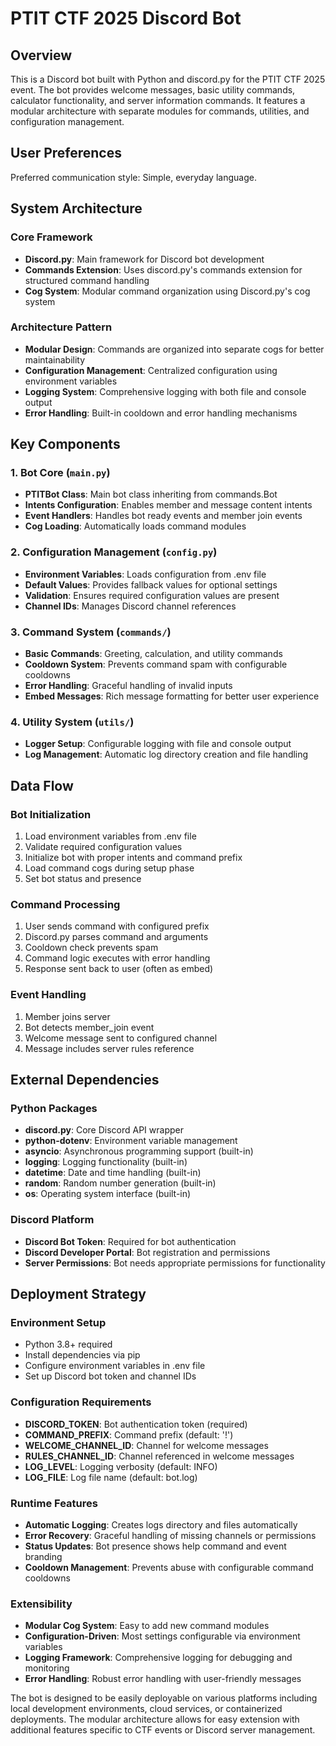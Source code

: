 # PTIT CTF 2025 Discord Bot

## Overview

This is a Discord bot built with Python and discord.py for the PTIT CTF 2025 event. The bot provides welcome messages, basic utility commands, calculator functionality, and server information commands. It features a modular architecture with separate modules for commands, utilities, and configuration management.

## User Preferences

Preferred communication style: Simple, everyday language.

## System Architecture

### Core Framework
- **Discord.py**: Main framework for Discord bot development
- **Commands Extension**: Uses discord.py's commands extension for structured command handling
- **Cog System**: Modular command organization using Discord.py's cog system

### Architecture Pattern
- **Modular Design**: Commands are organized into separate cogs for better maintainability
- **Configuration Management**: Centralized configuration using environment variables
- **Logging System**: Comprehensive logging with both file and console output
- **Error Handling**: Built-in cooldown and error handling mechanisms

## Key Components

### 1. Bot Core (`main.py`)
- **PTITBot Class**: Main bot class inheriting from commands.Bot
- **Intents Configuration**: Enables member and message content intents
- **Event Handlers**: Handles bot ready events and member join events
- **Cog Loading**: Automatically loads command modules

### 2. Configuration Management (`config.py`)
- **Environment Variables**: Loads configuration from .env file
- **Default Values**: Provides fallback values for optional settings
- **Validation**: Ensures required configuration values are present
- **Channel IDs**: Manages Discord channel references

### 3. Command System (`commands/`)
- **Basic Commands**: Greeting, calculation, and utility commands
- **Cooldown System**: Prevents command spam with configurable cooldowns
- **Error Handling**: Graceful handling of invalid inputs
- **Embed Messages**: Rich message formatting for better user experience

### 4. Utility System (`utils/`)
- **Logger Setup**: Configurable logging with file and console output
- **Log Management**: Automatic log directory creation and file handling

## Data Flow

### Bot Initialization
1. Load environment variables from .env file
2. Validate required configuration values
3. Initialize bot with proper intents and command prefix
4. Load command cogs during setup phase
5. Set bot status and presence

### Command Processing
1. User sends command with configured prefix
2. Discord.py parses command and arguments
3. Cooldown check prevents spam
4. Command logic executes with error handling
5. Response sent back to user (often as embed)

### Event Handling
1. Member joins server
2. Bot detects member_join event
3. Welcome message sent to configured channel
4. Message includes server rules reference

## External Dependencies

### Python Packages
- **discord.py**: Core Discord API wrapper
- **python-dotenv**: Environment variable management
- **asyncio**: Asynchronous programming support (built-in)
- **logging**: Logging functionality (built-in)
- **datetime**: Date and time handling (built-in)
- **random**: Random number generation (built-in)
- **os**: Operating system interface (built-in)

### Discord Platform
- **Discord Bot Token**: Required for bot authentication
- **Discord Developer Portal**: Bot registration and permissions
- **Server Permissions**: Bot needs appropriate permissions for functionality

## Deployment Strategy

### Environment Setup
- Python 3.8+ required
- Install dependencies via pip
- Configure environment variables in .env file
- Set up Discord bot token and channel IDs

### Configuration Requirements
- **DISCORD_TOKEN**: Bot authentication token (required)
- **COMMAND_PREFIX**: Command prefix (default: '!')
- **WELCOME_CHANNEL_ID**: Channel for welcome messages
- **RULES_CHANNEL_ID**: Channel referenced in welcome messages
- **LOG_LEVEL**: Logging verbosity (default: INFO)
- **LOG_FILE**: Log file name (default: bot.log)

### Runtime Features
- **Automatic Logging**: Creates logs directory and files automatically
- **Error Recovery**: Graceful handling of missing channels or permissions
- **Status Updates**: Bot presence shows help command and event branding
- **Cooldown Management**: Prevents abuse with configurable command cooldowns

### Extensibility
- **Modular Cog System**: Easy to add new command modules
- **Configuration-Driven**: Most settings configurable via environment variables
- **Logging Framework**: Comprehensive logging for debugging and monitoring
- **Error Handling**: Robust error handling with user-friendly messages

The bot is designed to be easily deployable on various platforms including local development environments, cloud services, or containerized deployments. The modular architecture allows for easy extension with additional features specific to CTF events or Discord server management.